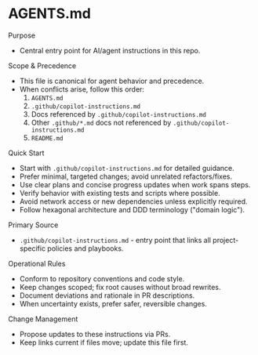 # AGENTS.md

Purpose
- Central entry point for AI/agent instructions in this repo.

Scope & Precedence
- This file is canonical for agent behavior and precedence.
- When conflicts arise, follow this order:
  1) `AGENTS.md`
  2) `.github/copilot-instructions.md`
  3) Docs referenced by `.github/copilot-instructions.md`
  4) Other `.github/*.md` docs not referenced by `.github/copilot-instructions.md`
  5) `README.md`

Quick Start
- Start with `.github/copilot-instructions.md` for detailed guidance.
- Prefer minimal, targeted changes; avoid unrelated refactors/fixes.
- Use clear plans and concise progress updates when work spans steps.
- Verify behavior with existing tests and scripts where possible.
- Avoid network access or new dependencies unless explicitly required.
- Follow hexagonal architecture and DDD terminology ("domain logic").

Primary Source
- `.github/copilot-instructions.md` - entry point that links all project-specific policies and playbooks.

Operational Rules
- Conform to repository conventions and code style.
- Keep changes scoped; fix root causes without broad rewrites.
- Document deviations and rationale in PR descriptions.
- When uncertainty exists, prefer safer, reversible changes.

Change Management
- Propose updates to these instructions via PRs.
- Keep links current if files move; update this file first.
